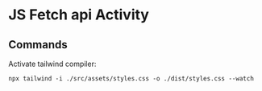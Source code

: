 # JS Fetch api Activity

## Commands

Activate tailwind compiler:

~~~
npx tailwind -i ./src/assets/styles.css -o ./dist/styles.css --watch
~~~